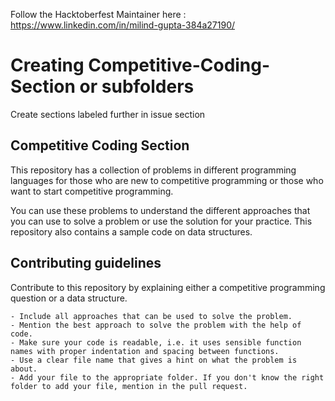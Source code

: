 Follow the Hacktoberfest Maintainer here : https://www.linkedin.com/in/milind-gupta-384a27190/


# Creating Competitive-Coding-Section or subfolders
Create sections labeled further in issue section


## Competitive Coding Section
This repository has a collection of problems in different programming languages for those who are new to competitive programming or those who want to start competitive programming.

You can use these problems to understand the different approaches that you can use to solve a problem or use the solution for your practice. This repository also contains a sample code on data structures.


## Contributing guidelines
Contribute to this repository by explaining either a competitive programming question or a data structure.

	- Include all approaches that can be used to solve the problem.
	- Mention the best approach to solve the problem with the help of code.
	- Make sure your code is readable, i.e. it uses sensible function names with proper indentation and spacing between functions.
	- Use a clear file name that gives a hint on what the problem is about.
	- Add your file to the appropriate folder. If you don't know the right folder to add your file, mention in the pull request.

